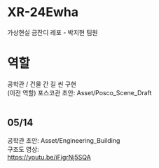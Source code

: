 # XR-24Ewha
가상현실 금잔디 레포 - 박지현 팀원
# 역할

공학관 / 건물 간 길 씬 구현 
<br>(이전 역할) 포스코관 초안: Asset/Posco_Scene_Draft<br><br>

## 05/14 
공학관 초안: Asset/Engineering_Building<br>
구조도 영상:<br>
https://youtu.be/iFigrNj5SQA
